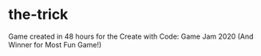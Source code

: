 # the-trick
Game created in 48 hours for the Create with Code: Game Jam 2020 (And Winner for Most Fun Game!)
